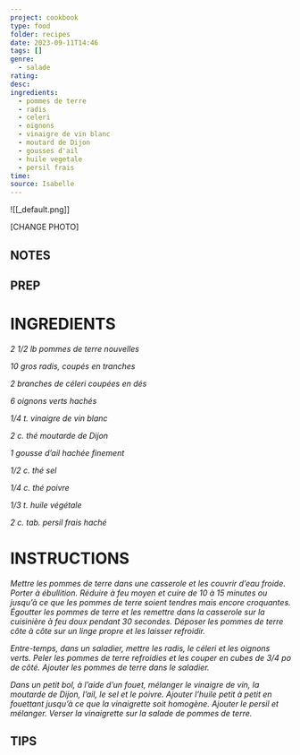 ```yaml
---
project: cookbook
type: food
folder: recipes
date: 2023-09-11T14:46
tags: []
genre:
  - salade
rating: 
desc: 
ingredients:
  - pommes de terre
  - radis
  - celeri
  - oignons
  - vinaigre de vin blanc
  - moutard de Dijon
  - gousses d'ail
  - huile vegetale
  - persil frais
time: 
source: Isabelle
---
```


![[_default.png]]

[CHANGE PHOTO]


## NOTES




## PREP


# INGREDIENTS

_2 1/2 lb pommes de terre nouvelles_

_10 gros radis, coupés en tranches_

_2 branches de céleri coupées en dés_

_6 oignons verts hachés_

_1/4 t. vinaigre de vin blanc_

_2 c. thé moutarde de Dijon_

_1 gousse d’ail hachée finement_

_1/2 c. thé sel_

_1/4 c. thé poivre_

_1/3 t. huile végétale_

_2 c. tab. persil frais haché_


# INSTRUCTIONS

_Mettre les pommes de terre dans une casserole_
_et les couvrir d’eau froide. Porter à ébullition._
_Réduire à feu moyen et cuire de 10 à_
_15 minutes ou jusqu’à ce que les pommes de_
_terre soient tendres mais encore croquantes._
_Égoutter les pommes de terre et les remettre_
_dans la casserole sur la cuisinière à feu doux_
_pendant 30 secondes. Déposer les pommes_
_de terre côte à côte sur un linge propre et les_
_laisser refroidir._

_Entre-temps, dans un saladier, mettre les radis,_
_le céleri et les oignons verts. Peler les pommes_
_de terre refroidies et les couper en cubes de_
_3/4 po de côté. Ajouter les pommes de terre_
_dans le saladier._

_Dans un petit bol, à l’aide d’un fouet, mélanger_
_le vinaigre de vin, la moutarde de Dijon,_
_l’ail, le sel et le poivre. Ajouter l’huile petit_
_à petit en fouettant jusqu’à ce que la vinaigrette_
_soit homogène. Ajouter le persil et_
_mélanger. Verser la vinaigrette sur la salade_
_de pommes de terre._

## TIPS



